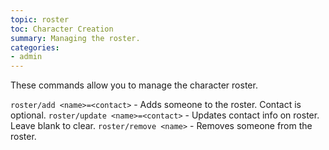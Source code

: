 ```yaml
---
topic: roster
toc: Character Creation
summary: Managing the roster.
categories:
- admin
---
```

These commands allow you to manage the character roster.

`roster/add <name>=<contact>` - Adds someone to the roster.  Contact is optional.
`roster/update <name>=<contact>` - Updates contact info on roster.  
        Leave blank to clear.
`roster/remove <name>` - Removes someone from the roster.
